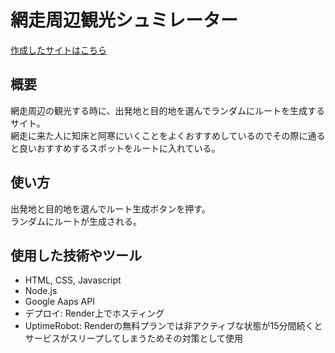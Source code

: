 # 網走周辺観光シュミレーター
[作成したサイトはこちら](https://easthokkaidotravelsimulateapp.onrender.com)
## 概要
網走周辺の観光する時に、出発地と目的地を選んでランダムにルートを生成するサイト。</br>
網走に来た人に知床と阿寒にいくことをよくおすすめしているのでその際に通ると良いおすすめするスポットをルートに入れている。
## 使い方
出発地と目的地を選んでルート生成ボタンを押す。</br>
ランダムにルートが生成される。
## 使用した技術やツール
- HTML, CSS, Javascript
- Node.js
- Google Aaps API
- デプロイ: Render上でホスティング
- UptimeRobot: Renderの無料プランでは非アクティブな状態が15分間続くとサービスがスリープしてしまうためその対策として使用
